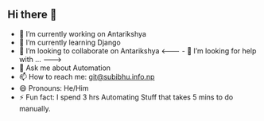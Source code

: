 ## Hi there 👋

- 🔭 I’m currently working on Antarikshya
- 🌱 I’m currently learning Django
- 👯 I’m looking to collaborate on Antarikshya
<--- - 🤔 I’m looking for help with ... --->
- 💬 Ask me about Automation
- 📫 How to reach me: git@subibhu.info.np
- 😄 Pronouns: He/Him
- ⚡ Fun fact: I spend 3 hrs Automating Stuff that takes 5 mins to do manually.

